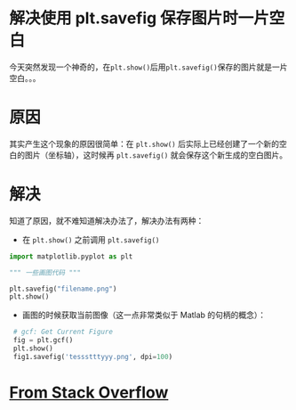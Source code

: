 # 解决使用 plt.savefig 保存图片时一片空白
今天突然发现一个神奇的，在`plt.show()`后用`plt.savefig()`保存的图片就是一片空白。。。

# 原因
其实产生这个现象的原因很简单：在 `plt.show()` 后实际上已经创建了一个新的空白的图片（坐标轴），这时候再 `plt.savefig()` 就会保存这个新生成的空白图片。

# 解决
知道了原因，就不难知道解决办法了，解决办法有两种：

 - 在 `plt.show()` 之前调用 `plt.savefig()`

```python
import matplotlib.pyplot as plt

""" 一些画图代码 """

plt.savefig("filename.png")
plt.show()
```

 - 画图的时候获取当前图像（这一点非常类似于 Matlab 的句柄的概念）：

```python
 # gcf: Get Current Figure
 fig = plt.gcf()
 plt.show()
 fig1.savefig('tessstttyyy.png', dpi=100)
 ```
 
 # [From Stack Overflow](https://stackoverflow.com/questions/21875356/saving-a-figure-after-invoking-pyplot-show-results-in-an-empty-file)


